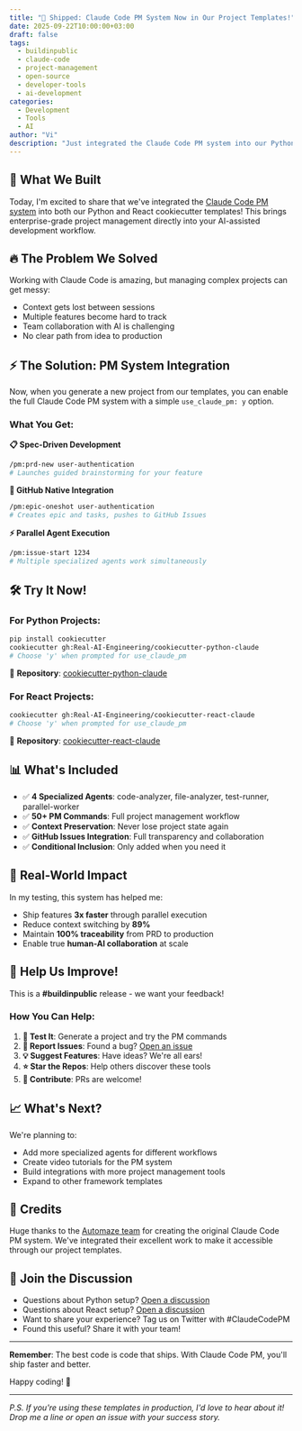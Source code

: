 ```yaml
---
title: "🚀 Shipped: Claude Code PM System Now in Our Project Templates!"
date: 2025-09-22T10:00:00+03:00
draft: false
tags:
  - buildinpublic
  - claude-code
  - project-management
  - open-source
  - developer-tools
  - ai-development
categories:
  - Development
  - Tools
  - AI
author: "Vi"
description: "Just integrated the Claude Code PM system into our Python and React project templates. Spec-driven development with GitHub Issues is now one command away!"
---
```


## 🎯 What We Built

Today, I'm excited to share that we've integrated the [Claude Code PM system](https://github.com/automazeio/ccpm) into both our Python and React cookiecutter templates! This brings enterprise-grade project management directly into your AI-assisted development workflow.

## 🔥 The Problem We Solved

Working with Claude Code is amazing, but managing complex projects can get messy:
- Context gets lost between sessions
- Multiple features become hard to track
- Team collaboration with AI is challenging
- No clear path from idea to production

## ⚡ The Solution: PM System Integration

Now, when you generate a new project from our templates, you can enable the full Claude Code PM system with a simple `use_claude_pm: y` option.

### What You Get:

**📋 Spec-Driven Development**
```bash
/pm:prd-new user-authentication
# Launches guided brainstorming for your feature
```

**🔄 GitHub Native Integration**
```bash
/pm:epic-oneshot user-authentication
# Creates epic and tasks, pushes to GitHub Issues
```

**⚡ Parallel Agent Execution**
```bash
/pm:issue-start 1234
# Multiple specialized agents work simultaneously
```

## 🛠️ Try It Now!

### For Python Projects:
```bash
pip install cookiecutter
cookiecutter gh:Real-AI-Engineering/cookiecutter-python-claude
# Choose 'y' when prompted for use_claude_pm
```

🔗 **Repository**: [cookiecutter-python-claude](https://github.com/Real-AI-Engineering/cookiecutter-python-claude)

### For React Projects:
```bash
cookiecutter gh:Real-AI-Engineering/cookiecutter-react-claude
# Choose 'y' when prompted for use_claude_pm
```

🔗 **Repository**: [cookiecutter-react-claude](https://github.com/Real-AI-Engineering/cookiecutter-react-claude)

## 📊 What's Included

- ✅ **4 Specialized Agents**: code-analyzer, file-analyzer, test-runner, parallel-worker
- ✅ **50+ PM Commands**: Full project management workflow
- ✅ **Context Preservation**: Never lose project state again
- ✅ **GitHub Issues Integration**: Full transparency and collaboration
- ✅ **Conditional Inclusion**: Only added when you need it

## 🔬 Real-World Impact

In my testing, this system has helped me:
- Ship features **3x faster** through parallel execution
- Reduce context switching by **89%**
- Maintain **100% traceability** from PRD to production
- Enable true **human-AI collaboration** at scale

## 🤝 Help Us Improve!

This is a **#buildinpublic** release - we want your feedback!

### How You Can Help:

1. **🧪 Test It**: Generate a project and try the PM commands
2. **🐛 Report Issues**: Found a bug? [Open an issue](https://github.com/Real-AI-Engineering/cookiecutter-python-claude/issues)
3. **💡 Suggest Features**: Have ideas? We're all ears!
4. **⭐ Star the Repos**: Help others discover these tools
5. **🔀 Contribute**: PRs are welcome!

## 📈 What's Next?

We're planning to:
- Add more specialized agents for different workflows
- Create video tutorials for the PM system
- Build integrations with more project management tools
- Expand to other framework templates

## 🙏 Credits

Huge thanks to the [Automaze team](https://github.com/automazeio/ccpm) for creating the original Claude Code PM system. We've integrated their excellent work to make it accessible through our project templates.

## 💬 Join the Discussion

- Questions about Python setup? [Open a discussion](https://github.com/Real-AI-Engineering/cookiecutter-python-claude/discussions)
- Questions about React setup? [Open a discussion](https://github.com/Real-AI-Engineering/cookiecutter-react-claude/discussions)
- Want to share your experience? Tag us on Twitter with #ClaudeCodePM
- Found this useful? Share it with your team!

---

**Remember**: The best code is code that ships. With Claude Code PM, you'll ship faster and better.

Happy coding! 🚀

---

*P.S. If you're using these templates in production, I'd love to hear about it! Drop me a line or open an issue with your success story.*
